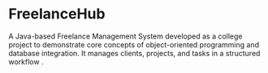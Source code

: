 # FreelanceHub
A Java-based Freelance Management System developed as a college project to demonstrate core concepts of object-oriented programming and database integration. It manages clients, projects, and tasks in a structured workflow .
